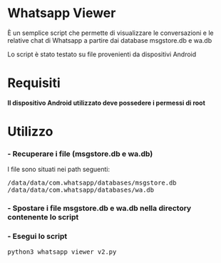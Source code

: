 <h1>Whatsapp Viewer</h1>

È un semplice script che permette di visualizzare le conversazioni e le relative chat di Whatsapp a partire dai database msgstore.db e wa.db

Lo script è stato testato su file provenienti da dispositivi Android

<h1>Requisiti</h1>
<b>Il dispositivo Android utilizzato deve possedere i permessi di root</b>

<h1>Utilizzo</h1>

<h3>- Recuperare i file (msgstore.db e wa.db)</h3>
I file sono situati nei path seguenti:

<pre>
/data/data/com.whatsapp/databases/msgstore.db
/data/data/com.whatsapp/databases/wa.db
</pre>

<h3>- Spostare i file msgstore.db e wa.db nella directory contenente lo script</h3>

<h3>- Esegui lo script</h3>
<pre>python3 whatsapp_viewer_v2.py</pre>
  
